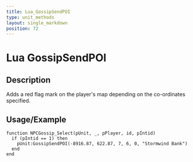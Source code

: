 ```yaml
---
title: Lua_GossipSendPOI
type: unit_methods
layout: single_markdown
position: 72
---
```


# Lua GossipSendPOI

## Description

Adds a red flag mark on the player's map depending on the co-ordinates specified.

## Usage/Example

```
function NPCGossip_Select(pUnit, _, pPlayer, id, pIntid)
  if (pIntid == 1) then
    pUnit:GossipSendPOI(-8916.87, 622.87, 7, 6, 0, "Stormwind Bank")
  end
end
```